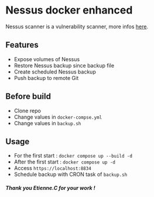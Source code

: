 # Nessus docker enhanced

Nessus scanner is a vulnerability scanner, more infos [here](https://www.tenable.com/products/nessus/nessus-professional).

## Features
- Expose volumes of Nessus
- Restore Nessus backup since backup file
- Create scheduled Nessus backup
- Push backup to remote Git

## Before build
- Clone repo
- Change values in ```docker-compse.yml```
- Change values in ```backup.sh```

## Usage
- For the first start : ```docker compose up --build -d```
- After the first start : ```docker compose up -d```
- Access ```https://localhost:8834```
- Schedule backup with CRON task of ```backup.sh```

##### Thank you Etienne.C for your work !

